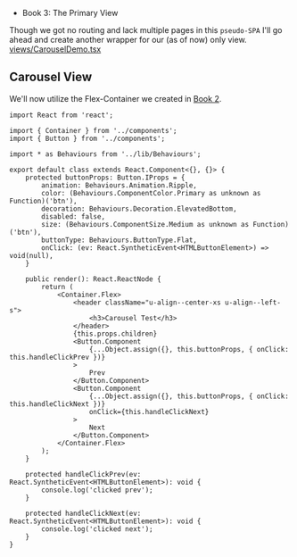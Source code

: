 - Book 3: The Primary View

Though we got no routing and lack multiple pages in this `pseudo-SPA` I'll go ahead
and create another wrapper for our (as of now) only view.
[views/CarouselDemo.tsx](#Carousel-View "save:")

## Carousel View

We'll now utilize the Flex-Container we created in [Book 2](public/literature/components/FlexContainer.md).

```tsx
import React from 'react';

import { Container } from '../components';
import { Button } from '../components';

import * as Behaviours from '../lib/Behaviours';

export default class extends React.Component<{}, {}> {
    protected buttonProps: Button.IProps = {
        animation: Behaviours.Animation.Ripple,
        color: (Behaviours.ComponentColor.Primary as unknown as Function)('btn'),
        decoration: Behaviours.Decoration.ElevatedBottom,
        disabled: false,
        size: (Behaviours.ComponentSize.Medium as unknown as Function)('btn'),
        buttonType: Behaviours.ButtonType.Flat,
        onClick: (ev: React.SyntheticEvent<HTMLButtonElement>) => void(null),
    }

    public render(): React.ReactNode {
        return (
            <Container.Flex>
                <header className="u-align--center-xs u-align--left-s">
                    <h3>Carousel Test</h3>
                </header>
                {this.props.children}
                <Button.Component
                    {...Object.assign({}, this.buttonProps, { onClick: this.handleClickPrev })}
                >
                    Prev
                </Button.Component>
                <Button.Component
                    {...Object.assign({}, this.buttonProps, { onClick: this.handleClickNext })}
                    onClick={this.handleClickNext}
                >
                    Next
                </Button.Component>
            </Container.Flex>
        );
    }

    protected handleClickPrev(ev: React.SyntheticEvent<HTMLButtonElement>): void {
        console.log('clicked prev');
    }

    protected handleClickNext(ev: React.SyntheticEvent<HTMLButtonElement>): void {
        console.log('clicked next');
    }
}
```

